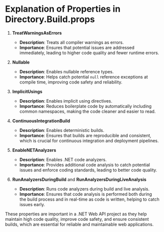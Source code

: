 # Explanation of Properties in Directory.Build.props

1. **TreatWarningsAsErrors**
   - **Description**: Treats all compiler warnings as errors.
   - **Importance**: Ensures that potential issues are addressed immediately, leading to higher code quality and fewer runtime errors.

2. **Nullable**
   - **Description**: Enables nullable reference types.
   - **Importance**: Helps catch potential `null` reference exceptions at compile time, improving code safety and reliability.

3. **ImplicitUsings**
   - **Description**: Enables implicit using directives.
   - **Importance**: Reduces boilerplate code by automatically including common namespaces, making the code cleaner and easier to read.

4. **ContinuousIntegrationBuild**
   - **Description**: Enables deterministic builds.
   - **Importance**: Ensures that builds are reproducible and consistent, which is crucial for continuous integration and deployment pipelines.

5. **EnableNETAnalyzers**
   - **Description**: Enables .NET code analyzers.
   - **Importance**: Provides additional code analysis to catch potential issues and enforce coding standards, leading to better code quality.

6. **RunAnalyzersDuringBuild** and **RunAnalyzersDuringLiveAnalysis**
   - **Description**: Runs code analyzers during build and live analysis.
   - **Importance**: Ensures that code analysis is performed both during the build process and in real-time as code is written, helping to catch issues early.

These properties are important in a .NET Web API project as they help maintain high code quality, improve code safety, and ensure consistent builds, which are essential for reliable and maintainable web applications.
